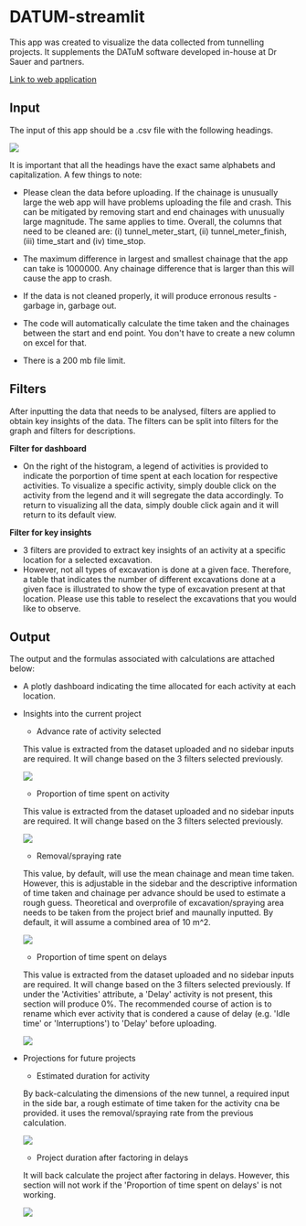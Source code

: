 # DATUM-streamlit

This app was created to visualize the data collected from tunnelling projects. It supplements the DATuM software developed in-house at Dr Sauer and partners.

[Link to web application](https://kenneth-yap-datum.streamlit.app/)

## Input
The input of this app should be a .csv file with the following headings.

![](https://github.com/kenneth-yap/DATUM-streamlit/blob/main/table_headings.PNG)

It is important that all the headings have the exact same alphabets and capitalization. A few things to note:

* Please clean the data before uploading. If the chainage is unusually large the web app will have problems uploading the file and crash. This can be mitigated by removing start and end chainages with unusually large magnitude. The same applies to time. Overall, the columns that need to be cleaned are: (i) tunnel_meter_start, (ii) tunnel_meter_finish, (iii) time_start and (iv) time_stop.

* The maximum difference in largest and smallest chainage that the app can take is 1000000. Any chainage difference that is larger than this will cause the app to crash.

* If the data is not cleaned properly, it will produce erronous results - garbage in, garbage out. 

* The code will automatically calculate the time taken and the chainages between the start and end point. You don't have to create a new column on excel for that.

* There is a 200 mb file limit.

## Filters
After inputting the data that needs to be analysed, filters are applied to obtain key insights of the data. The filters can be split into filters for the graph and filters for descriptions. 

**Filter for dashboard**
* On the right of the histogram, a legend of activities is provided to indicate the porportion of time spent at each location for respective activities. To visualize a specific activity, simply double click on the activity from the legend and it will segregate the data accordingly. To return to visualizing all the data, simply double click again and it will return to its default view.

**Filter for key insights**
* 3 filters are provided to extract key insights of an activity at a specific location for a selected excavation.
* However, not all types of excavation is done at a given face. Therefore, a table that indicates the number of different excavations done at a given face is illustrated to show the type of excavation present at that location. Please use this table to reselect the excavations that you would like to observe. 

## Output

The output and the formulas associated with calculations are attached below:

* A plotly dashboard indicating the time allocated for each activity at each location.

* Insights into the current project
  - Advance rate of activity selected

  This value is extracted from the dataset uploaded and no sidebar inputs are required. It will change based on the 3 filters selected previously.

  ![](https://github.com/kenneth-yap/DATUM-streamlit/blob/main/advance_rate.PNG) 

  - Proportion of time spent on activity

  This value is extracted from the dataset uploaded and no sidebar inputs are required. It will change based on the 3 filters selected previously.

  ![](https://github.com/kenneth-yap/DATUM-streamlit/blob/main/proportion_time.PNG)

  - Removal/spraying rate

  This value, by default, will use the mean chainage and mean time taken. However, this is adjustable in the sidebar and the descriptive information of time taken and chainage per advance should be used to estimate a rough guess. Theoretical and overprofile of excavation/spraying area needs to be taken from the project brief and maunally inputted. By default, it will assume a combined area of 10 m^2.

  ![](https://github.com/kenneth-yap/DATUM-streamlit/blob/main/volume_rate.PNG)

  - Proportion of time spent on delays

  This value is extracted from the dataset uploaded and no sidebar inputs are required. It will change based on the 3 filters selected previously. If under the 'Activities' attribute, a 'Delay' activity is not present, this section will produce 0%. The recommended course of action is to rename which ever activity that is condered a cause of delay (e.g. 'Idle time' or 'Interruptions') to 'Delay' before uploading.

  ![](https://github.com/kenneth-yap/DATUM-streamlit/blob/main/proportion_delays.PNG)

* Projections for future projects
  - Estimated duration for activity

  By back-calculating the dimensions of the new tunnel, a required input in the side bar, a rough estimate of time taken for the activity cna be provided. it uses the removal/spraying rate from the previous calculation.

  ![](https://github.com/kenneth-yap/DATUM-streamlit/blob/main/estimated_duration.PNG)

  - Project duration after factoring in delays

  It will back calculate the project after factoring in delays. However, this section will not work if the 'Proportion of time spent on delays' is not working.

  ![](https://github.com/kenneth-yap/DATUM-streamlit/blob/main/estimated_duration.PNG)
